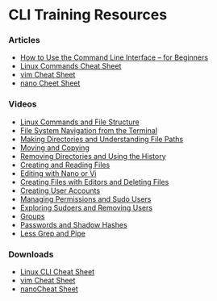 # CLI Training Resources

### Articles
- [How to Use the Command Line Interface – for Beginners](https://www.freecodecamp.org/news/how-to-use-the-cli-beginner-guide/)
- [Linux Commands Cheat Sheet](https://www.geeksforgeeks.org/linux-commands-cheat-sheet/)
- [vim Cheat Sheet](https://phoenixnap.com/kb/vim-commands-cheat-sheet)
- [nano Cheet Sheet](https://itsfoss.com/nano-editor-guide/)

### Videos
- <a href="https://www.youtube.com/watch?v=N9j--n-zGgc" target="_blank">Linux Commands and File Structure</a>  
- <a href="https://www.youtube.com/watch?v=lI0mUMqBesU" target="_blank">File System Navigation from the Terminal</a>  
- <a href="https://www.youtube.com/watch?v=7JYJO_D8zVs" target="_blank">Making Directories and Understanding File Paths</a>  
- <a href="https://www.youtube.com/watch?v=gSVg40u0fZE" target="_blank">Moving and Copying</a>  
- <a href="https://www.youtube.com/watch?v=twREXouRxns" target="_blank">Removing Directories and Using the History</a>  
- <a href="https://www.youtube.com/watch?v=2DcDQe8idtU" target="_blank">Creating and Reading Files</a>  
- <a href="https://www.youtube.com/watch?v=rR_n2ciilrc" target="_blank">Editing with Nano or Vi</a>  
- <a href="https://www.youtube.com/watch?v=l0d7ks9ZkjU" target="_blank">Creating Files with Editors and Deleting Files</a>  
- <a href="https://www.youtube.com/watch?v=y6-e233rrQE" target="_blank">Creating User Accounts</a>  
- <a href="https://www.youtube.com/watch?v=to0GrfGERK0" target="_blank">Managing Permissions and Sudo Users</a>  
- <a href="https://www.youtube.com/watch?v=7IsIjTBK7kk" target="_blank">Exploring Sudoers and Removing Users</a>  
- <a href="https://www.youtube.com/watch?v=BJJBSUe5JEk" target="_blank">Groups</a>  
- <a href="https://www.youtube.com/watch?v=P-BJP9wVH_U" target="_blank">Passwords and Shadow Hashes</a>  
- <a href="https://www.youtube.com/watch?v=2neT3phfYts" target="_blank">Less Grep and Pipe</a>


### Downloads
- <a href="./downloads/lecture2-cli-cheat-sheet.pdf" download>Linux CLI Cheat Sheet</a><br>
- <a href="./downloads/lecture2-vim-cheat-sheet.pdf" download>vim Cheat Sheet</a><br>
- <a href="./downloads/lecture2-nano-cheat-sheet.pdf" download>nanoCheat Sheet</a><br>
